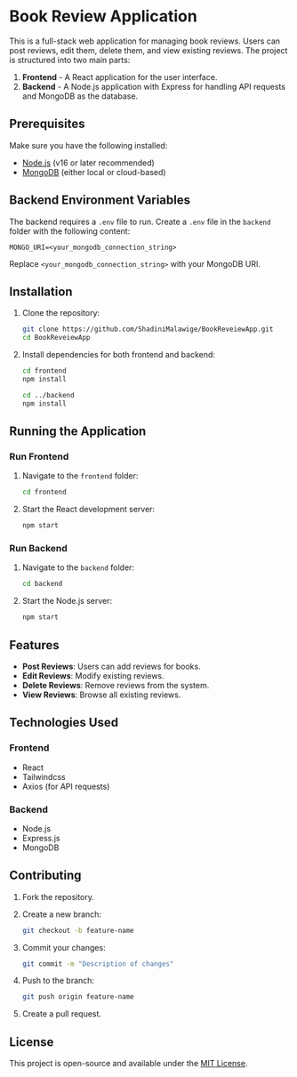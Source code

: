 # Book Review Application

This is a full-stack web application for managing book reviews. Users can post reviews, edit them, delete them, and view existing reviews. The project is structured into two main parts:

1. **Frontend** - A React application for the user interface.
2. **Backend** - A Node.js application with Express for handling API requests and MongoDB as the database.

## Prerequisites

Make sure you have the following installed:

- [Node.js](https://nodejs.org/) (v16 or later recommended)
- [MongoDB](https://www.mongodb.com/) (either local or cloud-based)

## Backend Environment Variables

The backend requires a `.env` file to run. Create a `.env` file in the `backend` folder with the following content:

```plaintext
MONGO_URI=<your_mongodb_connection_string>
```

Replace `<your_mongodb_connection_string>` with your MongoDB URI.

## Installation

1. Clone the repository:

   ```bash
   git clone https://github.com/ShadiniMalawige/BookReveiewApp.git
   cd BookReveiewApp
   ```

2. Install dependencies for both frontend and backend:

   ```bash
   cd frontend
   npm install

   cd ../backend
   npm install
   ```

## Running the Application

### Run Frontend

1. Navigate to the `frontend` folder:

   ```bash
   cd frontend
   ```

2. Start the React development server:

   ```bash
   npm start
   ```

### Run Backend

1. Navigate to the `backend` folder:

   ```bash
   cd backend
   ```

2. Start the Node.js server:

   ```bash
   npm start
   ```

## Features

- **Post Reviews**: Users can add reviews for books.
- **Edit Reviews**: Modify existing reviews.
- **Delete Reviews**: Remove reviews from the system.
- **View Reviews**: Browse all existing reviews.

## Technologies Used

### Frontend

- React
- Tailwindcss
- Axios (for API requests)

### Backend

- Node.js
- Express.js
- MongoDB

## Contributing

1. Fork the repository.
2. Create a new branch:

   ```bash
   git checkout -b feature-name
   ```

3. Commit your changes:

   ```bash
   git commit -m "Description of changes"
   ```

4. Push to the branch:

   ```bash
   git push origin feature-name
   ```

5. Create a pull request.

## License

This project is open-source and available under the [MIT License](LICENSE).
